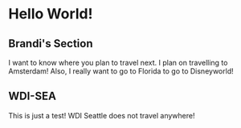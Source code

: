 # Hello World!

## Brandi's Section

I want to know where you plan to travel next. I plan on travelling to Amsterdam! Also, I really want to go to Florida to go to Disneyworld!

## WDI-SEA

This is just a test! WDI Seattle does not travel anywhere!
